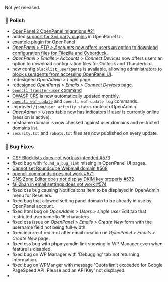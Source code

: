 Not yet released.

### 💅 Polish
- [OpenPanel 2 OpenPanel migrations #21](https://github.com/stefanpejcic/OpenPanel/issues/21)
- added [support for 3rd party plugins](/docs/articles/dev-experience/custom-plugins) in OpenPanel UI.
- [example plugin for OpenPanel](https://github.com/stefanpejcic/traceroute)
- [*OpenPanel > FTP > Accounts* now offers users an option to download configuration files for Filezilla and Cyberduck](https://i.postimg.cc/02WW2ktQ/2025-07-21-18-46.png).
- *OpenPanel > Emails > Accounts > Connect Devices* now offers users an option to download configuration files for Outlook and Thunderbird.
- new config `blacklist_useragents` is available, allowing administrators to [block useragents from accessing OpenPanel UI](https://raw.githubusercontent.com/stefanpejcic/openpanel-configuration/refs/heads/main/openpanel/conf/blacklist_useragents.txt).
- redesigned *OpenAdmin > Login* page.
- [redesigned *OpenPanel > Emails > Connect Devices* page](https://i.postimg.cc/J8TbzF4Z/2025-07-21-19-18.png).
- [`opencli transfer-user` command](https://dev.openpanel.com/cli/users.html#Transfer-User)
- [OWASP CRS](https://owasp.org/www-project-modsecurity-core-rule-set/) is now automatically updated monthly.
- [`opencli waf-update`](https://dev.openpanel.com/cli/waf.html#Update) and `opencli waf-update log` commands.
- improved `/json/user_activity_status` route on OpenAdmin.
- *OpenAdmin > Users* table now has indicators if user is currently online (session is active).
- hostname domain is now checked against user domains and restricted domains list.
- `security.txt` and `robots.txt` files are now published on every update.

### 🐛 Bug Fixes
- [CSF Blocklists does not work as intended #573](https://github.com/stefanpejcic/OpenPanel/issues/573)
- fixed bug with `found_a_bug_link` missing in OpenPanel UI pages.
- [Cannot set Roundcube Webmail domain #568](https://github.com/stefanpejcic/OpenPanel/issues/568)
- [opencli commands does not work #571](https://github.com/stefanpejcic/OpenPanel/issues/571)
- [DNS Zone Editor does not display DKIM key properly #572](https://github.com/stefanpejcic/OpenPanel/issues/572)
- [fail2ban in email settings does not work #574](https://github.com/stefanpejcic/OpenPanel/issues/574)
- fixed css bug causing Notificaitons item to be displayed in OpenAdmin menu for Resellers.
- fixed bug that allowed setting panel domain to be already in use by OpenPanel account.
- fixed html bug on *OpenAdmin > Users > single user* Edit tab that restricted username to 16 characters.
- fixed css issue on *OpenPanel > Emails > Create New* form with the username field not being full-width.
- fixed incorrect redirect after email creation on *OpenPanel > Emails > Create New* page.
- fixed css bug with phpmyamdin link showing in WP Manager even when feature is disabled.
- fixed bug on WP Manager with 'Debugging' tab not returning information.
- fixed bug on WPManger with message 'Quota limit exceeded for Google PageSpeed API. Please add an API Key' not displayed.
- 
